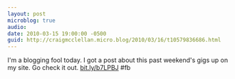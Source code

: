 ```yaml
---
layout: post
microblog: true
audio: 
date: 2010-03-15 19:00:00 -0500
guid: http://craigmcclellan.micro.blog/2010/03/16/t10579836686.html
---
```

I'm a blogging fool today.  I got a post about this past weekend's gigs up on my site. Go check it out. [bit.ly/b7LPBJ](http://bit.ly/b7LPBJ) #fb
